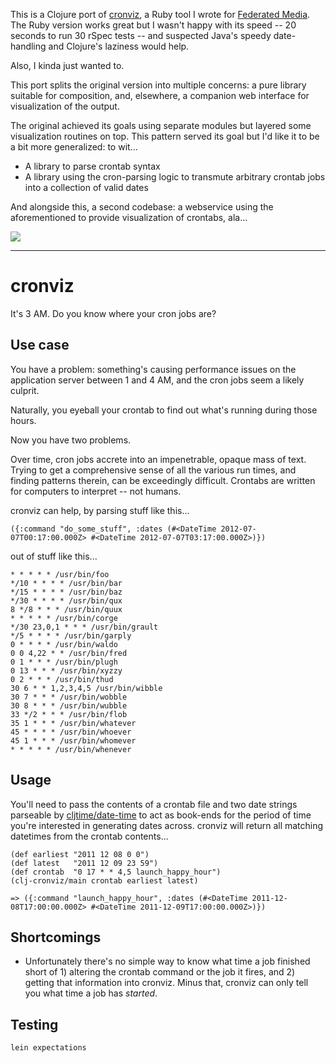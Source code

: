 This is a Clojure port of [cronviz](https://github.com/federatedmedia/cronviz), a Ruby tool I wrote for [Federated Media](http://www.federatedmedia.net/). The Ruby version works great but I wasn't happy with its speed -- 20 seconds to run 30 rSpec tests -- and suspected Java's speedy date-handling and Clojure's laziness would help. 

Also, I kinda just wanted to.

This port splits the original version into multiple concerns: a pure library suitable for composition, and, elsewhere, a companion web interface for visualization of the output.

The original achieved its goals using separate modules but layered some visualization routines on top. This pattern served its goal but I'd like it to be a bit more generalized: to wit...

- A library to parse crontab syntax
- A library using the cron-parsing logic to transmute arbitrary crontab jobs into a collection of valid dates

And alongside this, a second codebase: a webservice using the aforementioned to provide visualization of crontabs, ala...

![](https://github.com/federatedmedia/cronviz/raw/master/assets/screenshot.png)

***

# cronviz

It's 3 AM. Do you know where your cron jobs are?

## Use case

You have a problem: something's causing performance issues on the application server between 1 and 4 AM, and the cron jobs seem a likely culprit.

Naturally, you eyeball your crontab to find out what's running during those hours.

Now you have two problems.

Over time, cron jobs accrete into an impenetrable, opaque mass of text. Trying to get a comprehensive sense of all the various run times, and finding patterns therein, can be exceedingly difficult. Crontabs are written for computers to interpret -- not humans.

cronviz can help, by parsing stuff like this...

````
({:command "do_some_stuff", :dates (#<DateTime 2012-07-07T00:17:00.000Z> #<DateTime 2012-07-07T03:17:00.000Z>)})
````

out of stuff like this...

````
* * * * * /usr/bin/foo
*/10 * * * * /usr/bin/bar
*/15 * * * * /usr/bin/baz
*/30 * * * * /usr/bin/qux
8 */8 * * * /usr/bin/quux
* * * * * /usr/bin/corge
*/30 23,0,1 * * * /usr/bin/grault
*/5 * * * * /usr/bin/garply
0 * * * * /usr/bin/waldo
0 0 4,22 * * /usr/bin/fred
0 1 * * * /usr/bin/plugh
0 13 * * * /usr/bin/xyzzy
0 2 * * * /usr/bin/thud
30 6 * * 1,2,3,4,5 /usr/bin/wibble
30 7 * * * /usr/bin/wobble
30 8 * * * /usr/bin/wubble
33 */2 * * * /usr/bin/flob
35 1 * * * /usr/bin/whatever
45 * * * * /usr/bin/whoever
45 1 * * * /usr/bin/whomever
* * * * * /usr/bin/whenever
````

## Usage

You'll need to pass the contents of a crontab file and two date strings parseable by [cljtime/date-time](https://github.com/KirinDave/clj-time) to act as book-ends for the period of time you're interested in generating dates across. cronviz will return all matching datetimes from the crontab contents...

````
(def earliest "2011 12 08 0 0") 
(def latest   "2011 12 09 23 59")
(def crontab  "0 17 * * 4,5 launch_happy_hour")
(clj-cronviz/main crontab earliest latest)

=> ({:command "launch_happy_hour", :dates (#<DateTime 2011-12-08T17:00:00.000Z> #<DateTime 2011-12-09T17:00:00.000Z>)})
````

## Shortcomings

- Unfortunately there's no simple way to know what time a job finished short of 1) altering the crontab command or the job it fires, and 2) getting that information into cronviz. Minus that, cronviz can only tell you what time a job has *started*.

## Testing

````
lein expectations
````
